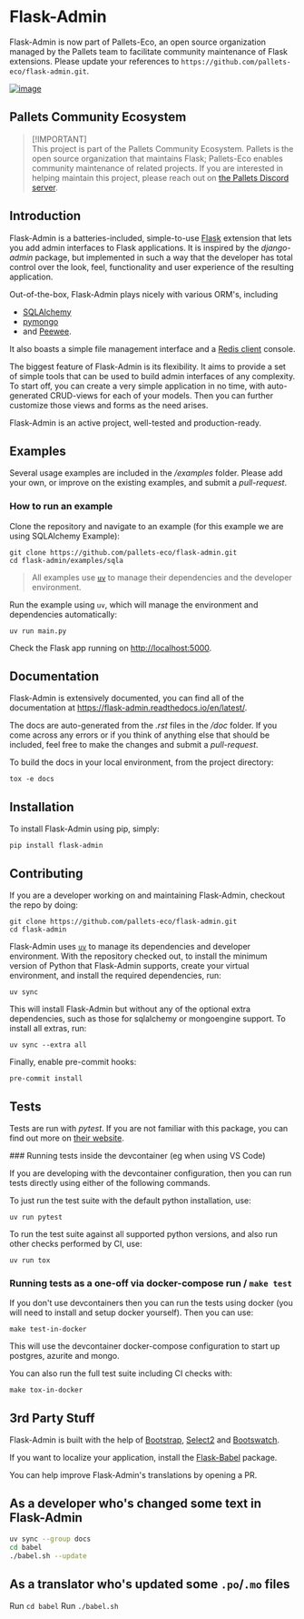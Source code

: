 # Flask-Admin

Flask-Admin is now part of Pallets-Eco, an open source organization managed by the
Pallets team to facilitate community maintenance of Flask extensions. Please update
your references to `https://github.com/pallets-eco/flask-admin.git`.

[![image](https://github.com/pallets-eco/flask-admin/actions/workflows/tests.yaml/badge.svg?branch=master)](https://github.com/pallets-eco/flask-admin/actions/workflows/test.yaml)

## Pallets Community Ecosystem

> [!IMPORTANT]\
> This project is part of the Pallets Community Ecosystem. Pallets is the open
> source organization that maintains Flask; Pallets-Eco enables community
> maintenance of related projects. If you are interested in helping maintain
> this project, please reach out on [the Pallets Discord server][discord].

## Introduction

Flask-Admin is a batteries-included, simple-to-use
[Flask](https://flask.palletsprojects.com/) extension that lets you add admin
interfaces to Flask applications. It is inspired by the *django-admin*
package, but implemented in such a way that the developer has total
control over the look, feel, functionality and user experience of the resulting
application.

Out-of-the-box, Flask-Admin plays nicely with various ORM\'s, including

- [SQLAlchemy](https://www.sqlalchemy.org/)
- [pymongo](https://pymongo.readthedocs.io/)
- and [Peewee](https://github.com/coleifer/peewee).

It also boasts a simple file management interface and a [Redis client](https://redis.io/) console.

The biggest feature of Flask-Admin is its flexibility. It aims to provide a
set of simple tools that can be used to build admin interfaces of
any complexity. To start off, you can create a very simple
application in no time, with auto-generated CRUD-views for each of your
models. Then you can further customize those views and forms as
the need arises.

Flask-Admin is an active project, well-tested and production-ready.

## Examples

Several usage examples are included in the */examples* folder. Please add your own, or improve on the existing examples, and submit a *pull-request*.

### How to run an example

Clone the repository and navigate to an example (for this example we are using SQLAlchemy Example):

```shell
git clone https://github.com/pallets-eco/flask-admin.git
cd flask-admin/examples/sqla
```

> All examples use [`uv`](https://docs.astral.sh/uv/) to manage their dependencies and the developer environment.

Run the example using `uv`, which will manage the environment and dependencies automatically:

```shell
uv run main.py
```

Check the Flask app running on <http://localhost:5000>.

## Documentation

Flask-Admin is extensively documented, you can find all of the
documentation at <https://flask-admin.readthedocs.io/en/latest/>.

The docs are auto-generated from the *.rst* files in the */doc* folder.
If you come across any errors or if you think of anything else that
should be included, feel free to make the changes and submit a *pull-request*.

To build the docs in your local environment, from the project directory:

```shell
tox -e docs
```

## Installation

To install Flask-Admin using pip, simply:

```shell
pip install flask-admin
```

## Contributing

If you are a developer working on and maintaining Flask-Admin, checkout the repo by doing:

```shell
git clone https://github.com/pallets-eco/flask-admin.git
cd flask-admin
```

Flask-Admin uses [`uv`](https://docs.astral.sh/uv/) to manage its dependencies and developer environment. With
the repository checked out, to install the minimum version of Python that Flask-Admin supports, create your
virtual environment, and install the required dependencies, run:

```shell
uv sync
```

This will install Flask-Admin but without any of the optional extra dependencies, such as those for sqlalchemy
or mongoengine support. To install all extras, run:

```shell
uv sync --extra all
```

Finally, enable pre-commit hooks:

```shell
pre-commit install
```

## Tests

Tests are run with *pytest*. If you are not familiar with this package, you can find out more on [their website](https://pytest.org/).

### Running tests inside the devcontainer (eg when using VS Code)

If you are developing with the devcontainer configuration, then you can run tests directly using either of the following commands.

To just run the test suite with the default python installation, use:

```shell
uv run pytest
```

To run the test suite against all supported python versions, and also run other checks performed by CI, use:

```shell
uv run tox
```

### Running tests as a one-off via docker-compose run / `make test`

If you don't use devcontainers then you can run the tests using docker (you will need to install and setup docker yourself). Then you can use:

```shell
make test-in-docker
```

This will use the devcontainer docker-compose configuration to start up postgres, azurite and mongo.

You can also run the full test suite including CI checks with:

```shell
make tox-in-docker
```

## 3rd Party Stuff

Flask-Admin is built with the help of
[Bootstrap](https://getbootstrap.com/),
[Select2](https://github.com/ivaynberg/select2) and
[Bootswatch](https://bootswatch.com/).

If you want to localize your application, install the
[Flask-Babel](https://pypi.python.org/pypi/Flask-Babel) package.

You can help improve Flask-Admin\'s translations by opening a PR.
## As a developer who's changed some text in Flask-Admin
```bash
uv sync --group docs
cd babel
./babel.sh --update
```

## As a translator who's updated some `.po`/`.mo` files
Run `cd babel`
Run `./babel.sh`

<!-- refs -->
[discord]: https://discord.gg/pallets
